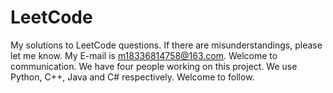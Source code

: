 # LeetCode
My solutions to LeetCode questions. If there are misunderstandings, please let me know. My E-mail is m18336814758@163.com. Welcome to communication.
We have four people working on this project. 
We use Python, C++, Java and C# respectively. 
Welcome to follow.
